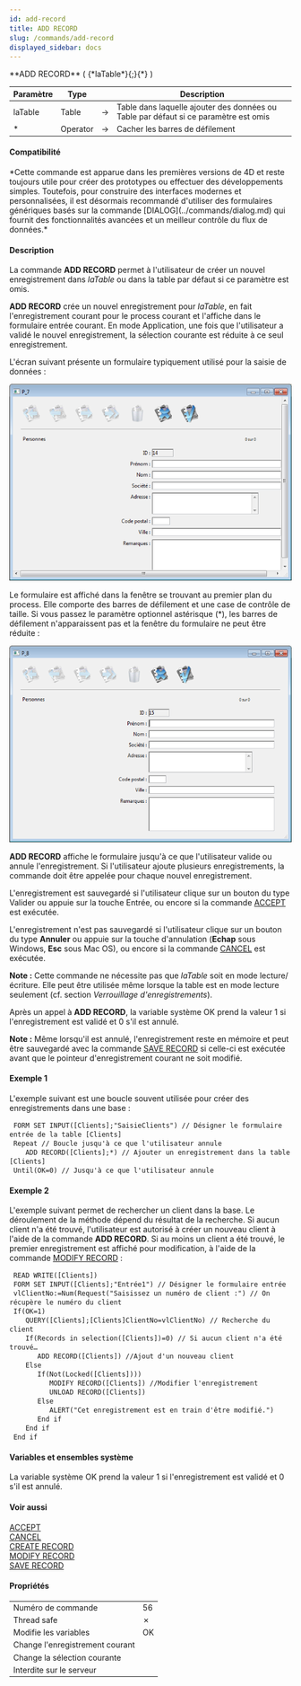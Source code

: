 ```yaml
---
id: add-record
title: ADD RECORD
slug: /commands/add-record
displayed_sidebar: docs
---
```


<!--REF #_command_.ADD RECORD.Syntax-->**ADD RECORD** ( {*laTable*}{;}{*} )<!-- END REF-->
<!--REF #_command_.ADD RECORD.Params-->
| Paramètre | Type |  | Description |
| --- | --- | --- | --- |
| laTable | Table | &#8594;  | Table dans laquelle ajouter des données ou Table par défaut si ce paramètre est omis |
| * | Operator |  &#8594;  | Cacher les barres de défilement |

<!-- END REF-->

#### Compatibilité 

<!--REF #_command_.ADD RECORD.Summary-->*Cette commande est apparue dans les premières versions de 4D et reste toujours utile pour créer des prototypes ou effectuer des développements simples.<!-- END REF--> Toutefois, pour construire des interfaces modernes et personnalisées, il est désormais recommandé d'utiliser des formulaires génériques basés sur la commande [DIALOG](../commands/dialog.md) qui fournit des fonctionnalités avancées et un meilleur contrôle du flux de données.* 

#### Description 

La commande **ADD RECORD** permet à l'utilisateur de créer un nouvel enregistrement dans *laTable* ou dans la table par défaut si ce paramètre est omis.

**ADD RECORD** crée un nouvel enregistrement pour *laTable*, en fait l'enregistrement courant pour le process courant et l'affiche dans le formulaire entrée courant. En mode Application, une fois que l'utilisateur a validé le nouvel enregistrement, la sélection courante est réduite à ce seul enregistrement. 

L'écran suivant présente un formulaire typiquement utilisé pour la saisie de données :

![](../assets/en/commands/pict2804768.fr.png)

Le formulaire est affiché dans la fenêtre se trouvant au premier plan du process. Elle comporte des barres de défilement et une case de contrôle de taille. Si vous passez le paramètre optionnel astérisque (\*), les barres de défilement n'apparaissent pas et la fenêtre du formulaire ne peut être réduite :

![](../assets/en/commands/pict2804770.fr.png)

**ADD RECORD** affiche le formulaire jusqu'à ce que l'utilisateur valide ou annule l'enregistrement. Si l'utilisateur ajoute plusieurs enregistrements, la commande doit être appelée pour chaque nouvel enregistrement. 

L'enregistrement est sauvegardé si l'utilisateur clique sur un bouton du type Valider ou appuie sur la touche Entrée, ou encore si la commande [ACCEPT](accept.md) est exécutée. 

L'enregistrement n'est pas sauvegardé si l'utilisateur clique sur un bouton du type **Annuler** ou appuie sur la touche d'annulation (**Echap** sous Windows, **Esc** sous Mac OS), ou encore si la commande [CANCEL](cancel.md) est exécutée. 

**Note :** Cette commande ne nécessite pas que *laTable* soit en mode lecture/écriture. Elle peut être utilisée même lorsque la table est en mode lecture seulement (cf. section *Verrouillage d'enregistrements*). 

Après un appel à **ADD RECORD**, la variable système OK prend la valeur 1 si l'enregistrement est validé et 0 s'il est annulé.

**Note :** Même lorsqu'il est annulé, l'enregistrement reste en mémoire et peut être sauvegardé avec la commande [SAVE RECORD](save-record.md) si celle-ci est exécutée avant que le pointeur d'enregistrement courant ne soit modifié.

#### Exemple 1 

L'exemple suivant est une boucle souvent utilisée pour créer des enregistrements dans une base : 

```4d
 FORM SET INPUT([Clients];"SaisieClients") // Désigner le formulaire entrée de la table [Clients]
 Repeat // Boucle jusqu'à ce que l'utilisateur annule
    ADD RECORD([Clients];*) // Ajouter un enregistrement dans la table [Clients]
 Until(OK=0) // Jusqu'à ce que l'utilisateur annule
```

#### Exemple 2 

L'exemple suivant permet de rechercher un client dans la base. Le déroulement de la méthode dépend du résultat de la recherche. Si aucun client n'a été trouvé, l'utilisateur est autorisé à créer un nouveau client à l'aide de la commande **ADD RECORD**. Si au moins un client a été trouvé, le premier enregistrement est affiché pour modification, à l'aide de la commande [MODIFY RECORD](modify-record.md) :

```4d
 READ WRITE([Clients])
 FORM SET INPUT([Clients];"Entrée1") // Désigner le formulaire entrée
 vlClientNo:=Num(Request("Saisissez un numéro de client :") // On récupère le numéro du client
 If(OK=1)
    QUERY([Clients];[Clients]ClientNo=vlClientNo) // Recherche du client
    If(Records in selection([Clients])=0) // Si aucun client n'a été trouvé…
       ADD RECORD([Clients]) //Ajout d'un nouveau client
    Else
       If(Not(Locked([Clients])))
          MODIFY RECORD([Clients]) //Modifier l'enregistrement
          UNLOAD RECORD([Clients])
       Else
          ALERT("Cet enregistrement est en train d'être modifié.")
       End if
    End if
 End if
```

#### Variables et ensembles système 

La variable système OK prend la valeur 1 si l'enregistrement est validé et 0 s'il est annulé.

#### Voir aussi 

[ACCEPT](accept.md)  
[CANCEL](cancel.md)  
[CREATE RECORD](create-record.md)  
[MODIFY RECORD](modify-record.md)  
[SAVE RECORD](save-record.md)  

#### Propriétés

|  |  |
| --- | --- |
| Numéro de commande | 56 |
| Thread safe | &cross; |
| Modifie les variables | OK |
| Change l'enregistrement courant ||
| Change la sélection courante ||
| Interdite sur le serveur ||


